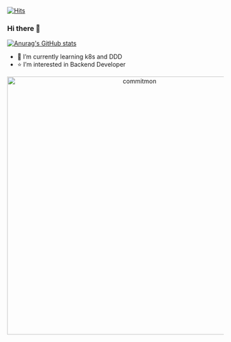 [![Hits](https://hits.seeyoufarm.com/api/count/incr/badge.svg?url=https%3A%2F%2Fgithub.com%2Fdoongjun%2Fhit-counter&count_bg=%23B4DEF5&title_bg=%235979AF&icon=&icon_color=%23E7E7E7&title=hits&edge_flat=false)](https://hits.seeyoufarm.com)

### Hi there 👋

[![Anurag's GitHub stats](https://github-readme-stats.vercel.app/api?username=doongjun)](https://github.com/anuraghazra/github-readme-stats)
- 🌱 I’m currently learning k8s and DDD
- ⭐ I’m interested in Backend Developer

<div align="center">
  <a href="https://github.com/doongjun/commitmon">
    <img alt="commitmon" src="https://commitmon.me/adventure?username=doongjun&theme=desert" width="600px" />
  </a>
</div>
